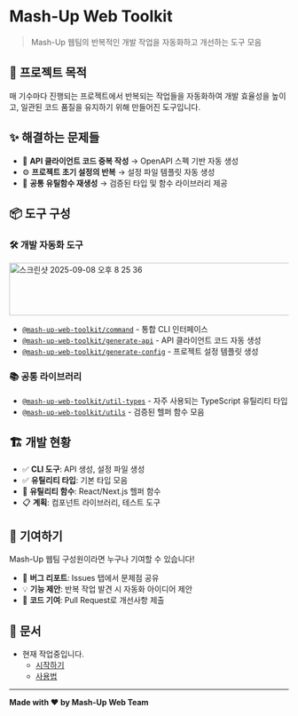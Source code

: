 # Mash-Up Web Toolkit

> Mash-Up 웹팀의 반복적인 개발 작업을 자동화하고 개선하는 도구 모음

## 🎯 프로젝트 목적

매 기수마다 진행되는 프로젝트에서 반복되는 작업들을 자동화하여 개발 효율성을 높이고, 일관된 코드 품질을 유지하기 위해 만들어진 도구입니다.

## ✨ 해결하는 문제들

- 🔄 **API 클라이언트 코드 중복 작성** → OpenAPI 스펙 기반 자동 생성
- ⚙️ **프로젝트 초기 설정의 반복** → 설정 파일 템플릿 자동 생성
- 🔧 **공통 유틸함수 재생성** → 검증된 타입 및 함수 라이브러리 제공

## 📦 도구 구성

### 🛠️ 개발 자동화 도구

<img width="687" height="95" alt="스크린샷 2025-09-08 오후 8 25 36" src="https://github.com/user-attachments/assets/c68aa3d0-aa52-4629-9e6d-12c7872abb21" />

- [`@mash-up-web-toolkit/command`](./packages/cli/command) - 통합 CLI 인터페이스
- [`@mash-up-web-toolkit/generate-api`](./packages/cli/generate-api) - API 클라이언트 코드 자동 생성
- [`@mash-up-web-toolkit/generate-config`](./packages/cli/generate-config) - 프로젝트 설정 템플릿 생성

### 📚 공통 라이브러리

- [`@mash-up-web-toolkit/util-types`](./packages/util-types) - 자주 사용되는 TypeScript 유틸리티 타입
- [`@mash-up-web-toolkit/utils`](./packages/utils) - 검증된 헬퍼 함수 모음

## 🏗️ 개발 현황

- ✅ **CLI 도구**: API 생성, 설정 파일 생성
- ✅ **유틸리티 타입**: 기본 타입 모음
- 🚧 **유틸리티 함수**: React/Next.js 헬퍼 함수
- 📋 **계획**: 컴포넌트 라이브러리, 테스트 도구

## 🤝 기여하기

Mash-Up 웹팀 구성원이라면 누구나 기여할 수 있습니다!

- 🐛 **버그 리포트**: Issues 탭에서 문제점 공유
- 💡 **기능 제안**: 반복 작업 발견 시 자동화 아이디어 제안
- 🔧 **코드 기여**: Pull Request로 개선사항 제출

## 📖 문서

- 현재 작업중입니다.
  - [시작하기]()
  - [사용법]()

---

**Made with ❤️ by Mash-Up Web Team**
